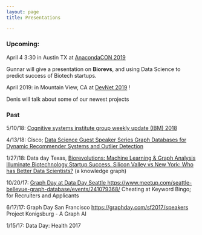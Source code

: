 ```yaml
---
layout: page
title: Presentations

---
```



### Upcoming: 

April 4 3:30 in Austin TX at [AnacondaCON 2019](https://anacondacon.io/location)

Gunnar will give a presentation on **Biorevs**, and using Data Science to predict success of Biotech startups.

April 2019: in Mountain View, CA at [DevNet 2019](https://developer.cisco.com/devnetcreate/2019) !

Denis will talk about some of our newest projects

### Past

5/10/18: [Cognitive systems institute group weekly update (IBM) 2018 ](https://github.com/BerkeleyDataScienceGroup/BDSGpresentations/blob/master/IBM_CSIG_GraphPres.pdf)

4/13/18: Cisco; [Data Science Guest Speaker Series 
Graph Databases for Dynamic Recommender Systems and Outlier Detection](https://github.com/BerkeleyDataScienceGroup/BDSGpresentations/blob/master/CiscoGraphsPres.pdf)

1/27/18: Data day Texas,
[Biorevolutions: Machine Learning & Graph Analysis Illuminate Biotechnology Startup Success.
Silicon Valley vs New York: Who has Better Data Scientists?](https://github.com/BerkeleyDataScienceGroup/BDSGpresentations/blob/master/Biorevs.pdf) (a knowledge graph)

10/20/17: [Graph Day at Data Day Seattle ](https://github.com/BerkeleyDataScienceGroup/BDSGpresentations/blob/master/TechBattle.pdf)
https://www.meetup.com/seattle-bellevue-graph-database/events/241079368/
Cheating at Keyword Bingo; for Recruiters and Applicants

6/17/17: Graph Day San Francisco https://graphday.com/sf2017/speakers
Project Konigsburg - A Graph AI

1/15/17: Data Day: Health 2017
